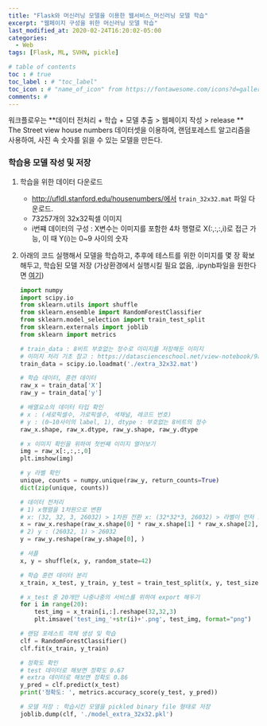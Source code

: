 ```yaml
---
title: "Flask와 머신러닝 모델을 이용한 웹서비스_머신러닝 모델 학습"
excerpt: "웹페이지 구성을 위한 머신러닝 모델 학습"
last_modified_at: 2020-02-24T16:20:02-05:00
categories:
  - Web
tags: [Flask, ML, SVHN, pickle]

# table of contents
toc : # true
toc_label : # "toc_label"
toc_icon : # "name_of_icon" from https://fontawesome.com/icons?d=gallery&s=solid&m=free
comments: # 
---
```


워크플로우는 **데이터 전처리 + 학습 + 모델 추출 > 웹페이지 작성 > release **  
The Street view house numbers 데이터셋을 이용하여, 랜덤포레스트 알고리즘을 사용하여, 사진 속 숫자를 읽을 수 있는 모델을 만든다.



### 학습용 모델 작성 및 저장
1. 학습을 위한 데이터 다운로드 
   - http://ufldl.stanford.edu/housenumbers/에서 `train_32x32.mat` 파일 다운로드. 
   - 73257개의 32x32픽셀 이미지
   - i번쨰 데이터의 구성 : X변수는 이미지를 포함한 4차 행렬로 X(:,:,:,i)로 접근 가능, 이 때 Y(i)는  0~9 사이의 숫자

2. 아래의 코드 실행해서 모델을 학습하고, 추후에 테스트를 위한 이미지를 몇 장 확보해두고, 학습된 모델 저장 (가상환경에서 실행시킬 필요 없음, .ipynb파일을 원한다면 [여기](https://github.com/bettermesol/bettermesol.github.io/blob/master/assets/code/2020-02-24-Flask_2_ML%20model.ipynb))
   ````python
   import numpy
   import scipy.io
   from sklearn.utils import shuffle
   from sklearn.ensemble import RandomForestClassifier
   from sklearn.model_selection import train_test_split
   from sklearn.externals import joblib
   from sklearn import metrics
   
   # train_data : 8비트 부호없는 정수로 이미지를 저장해둔 이미지
   # 이미지 처리 기초 참고 : https://datascienceschool.net/view-notebook/9af8d8e93c084bc49f0ac2bb8a20e2a4/
   train_data = scipy.io.loadmat('./extra_32x32.mat')
   
   # 학습 데이터, 훈련 데이터
   raw_x = train_data['X']
   raw_y = train_data['y']
   
   # 배열요소의 데이터 타입 확인
   # x : (세로픽셀수, 가로픽셀수, 색채널, 레코드 번호)
   # y : (0~10사이의 label, 1), dtype : 부호없는 8비트의 정수
   raw_x.shape, raw_x.dtype, raw_y.shape, raw_y.dtype
   
   # x 이미지 확인을 위하여 첫번째 이미지 열어보기
   img = raw_x[:,:,:,0]
   plt.imshow(img)
   
   # y 라벨 확인
   unique, counts = numpy.unique(raw_y, return_counts=True)
   dict(zip(unique, counts))
   
   # 데이터 전처리 
   # 1) x행렬을 1차원으로 변환
   # x: (32, 32, 3, 26032) > 1차원 전환 x: (32*32*3, 26032) > 라벨이 먼저 오도록 순서 변경 x: (28032, 32*32*3)
   x = raw_x.reshape(raw_x.shape[0] * raw_x.shape[1] * raw_x.shape[2], raw_x.shape[3]).T
   # 2) y : (26032, 1) > 26032 
   y = raw_y.reshape(raw_y.shape[0], )
   
   # 셔플
   x, y = shuffle(x, y, random_state=42)
   
   # 학습 훈련 데이터 분리
   x_train, x_test, y_train, y_test = train_test_split(x, y, test_size=0.05, random_state=42)
   
   # x_test 중 20개만 나중나중의 서비스를 위하여 export 해두기
   for i in range(20):
       test_img = x_train[i,:].reshape(32,32,3)
       plt.imsave('test_img_'+str(i)+'.png', test_img, format="png")
   
   # 랜덤 포레스트 객체 생성 및 학습
   clf = RandomForestClassifier()
   clf.fit(x_train, y_train)
   
   # 정확도 확인
   # test 데이터로 해보면 정확도 0.67
   # extra 데이터로 해보면 정확도 0.86
   y_pred = clf.predict(x_test)
   print('정확도: ', metrics.accuracy_score(y_test, y_pred))
   
   # 모델 저장 : 학습시킨 모델을 pickled binary file 형태로 저장
   joblib.dump(clf, './model_extra_32x32.pkl')
   ````

